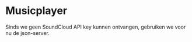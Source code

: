 # Musicplayer


Sinds we geen SoundCloud API key kunnen ontvangen, gebruiken we voor nu de json-server.